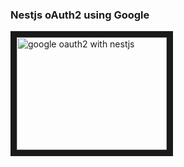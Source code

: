 ### Nestjs oAuth2 using Google

<a href="http://www.youtube.com/watch?feature=player_embedded&v=dfU8dDDVRoM
" target="_blank"><img src="http://img.youtube.com/vi/dfU8dDDVRoM/0.jpg" 
alt="google oauth2 with nestjs" width="240" height="180" border="10" /></a>
